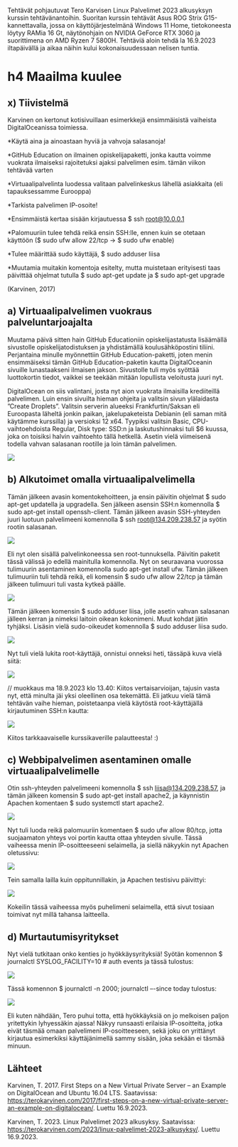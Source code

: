 Tehtävät pohjautuvat Tero Karvisen Linux Palvelimet 2023 alkusyksyn kurssin tehtävänantoihin. Suoritan kurssin tehtävät Asus ROG Strix G15-kannettavalla, jossa on käyttöjärjestelmänä Windows 11 Home, 
tietokoneesta löytyy RAMia 16 Gt, näytönohjain on NVIDIA GeForce RTX 3060 ja suorittimena on AMD Ryzen 7 5800H.
Tehtäviä aloin tehdä la 16.9.2023 iltapäivällä ja aikaa näihin kului kokonaisuudessaan nelisen tuntia.

# h4 Maailma kuulee
  ## x) Tiivistelmä
  
Karvinen on kertonut kotisivuillaan esimerkkejä ensimmäisistä vaiheista DigitalOceanissa toimiessa.

*Käytä aina ja ainoastaan hyviä ja vahvoja salasanoja!

*GitHub Education on ilmainen opiskelijapaketti, jonka kautta voimme vuokrata ilmaiseksi rajoitetuksi ajaksi palvelimen esim. tämän viikon tehtävää varten

*Virtuaalipalvelinta luodessa valitaan palvelinkeskus lähellä asiakkaita (eli tapauksessamme Eurooppa)

*Tarkista palvelimen IP-osoite!

*Ensimmäistä kertaa sisään kirjautuessa $ ssh root@10.0.0.1

*Palomuuriin tulee tehdä reikä ensin SSH:lle, ennen kuin se otetaan käyttöön ($ sudo ufw allow 22/tcp -> $ sudo ufw enable)

*Tulee määrittää sudo käyttäjä, $ sudo adduser liisa

*Muutamia muitakin komentoja esitelty, mutta muistetaan erityisesti taas päivittää ohjelmat tutulla $ sudo apt-get update ja $ sudo apt-get upgrade

(Karvinen, 2017)


  ## a) Virtuaalipalvelimen vuokraus palveluntarjoajalta
  Muutama päivä sitten hain GitHub Educationiin opiskelijastatusta lisäämällä sivustolle opiskelijatodistuksen ja yhdistämällä koulusähköpostini tiliini. 
  Perjantaina minulle myönnettiin GitHub Education-paketti, joten menin ensimmäiseksi tämän GitHub Education-paketin kautta DigitalOceanin sivuille lunastaakseni ilmaisen jakson. 
  Sivustolle tuli myös syöttää luottokortin tiedot, vaikkei se teekään mitään lopullista veloitusta juuri nyt. 
  
  DigitalOcean on siis valintani, josta nyt aion vuokrata ilmaisilla krediiteillä palvelimen. Luin ensin sivuilta hieman ohjeita ja valitsin sivun ylälaidasta ”Create Droplets”. 
  Valitsin serverin alueeksi Frankfurtin/Saksan eli Euroopasta läheltä jonkin paikan, jakelupaketeista Debianin (eli saman mitä käytämme kurssilla) ja versioksi 12 x64. 
  Tyypiksi valitsin Basic, CPU-vaihtoehdoista Regular, Disk type: SSD:n ja laskutushinnaksi tuli $6 kuussa, joka on toisiksi halvin vaihtoehto tällä hetkellä. 
  Asetin vielä viimeisenä todella vahvan salasanan rootille ja loin tämän palvelimen.
  
![](https://github.com/LiisaLesonen/linux-palvelimet/blob/main/images/441firstproject.png)


  ## b) Alkutoimet omalla virtuaalipalvelimella
  Tämän jälkeen avasin komentokehoitteen, ja ensin päivitin ohjelmat $ sudo apt-get updatella ja upgradella. 
  Sen jälkeen asensin SSH:n komennolla $ sudo apt-get install openssh-client. 
  Tämän jälkeen avasin SSH-yhteyden juuri luotuun palvelimeeni komennolla $ ssh root@134.209.238.57 ja syötin rootin salasanan. 
  
![](https://github.com/LiisaLesonen/linux-palvelimet/blob/main/images/442ssh.png)

Eli nyt olen sisällä palvelinkoneessa sen root-tunnuksella. Päivitin paketit tässä välissä jo edellä mainitulla komennolla. 
Nyt on seuraavana vuorossa tulimuurin asentaminen komennolla sudo apt-get install ufw. 
Tämän jälkeen tulimuuriin tuli tehdä reikä, eli komensin $ sudo ufw allow 22/tcp ja tämän jälkeen tulimuuri tuli vasta kytkeä päälle.

![](https://github.com/LiisaLesonen/linux-palvelimet/blob/main/images/443tulimuuri.png)

Tämän jälkeen komensin $ sudo adduser liisa, jolle asetin vahvan salasanan jälleen kerran ja nimeksi laitoin oikean kokonimeni. 
Muut kohdat jätin tyhjäksi. Lisäsin vielä sudo-oikeudet komennolla $ sudo adduser liisa sudo.

![](https://github.com/LiisaLesonen/linux-palvelimet/blob/main/images/444sudoliisa.png)

Nyt tuli vielä lukita root-käyttäjä, onnistui onneksi heti, tässäpä kuva vielä siitä:

![](https://github.com/LiisaLesonen/linux-palvelimet/blob/main/images/445lockroot.png)

// muokkaus ma 18.9.2023 klo 13.40:
Kiitos vertaisarvioijan, tajusin vasta nyt, että minulta jäi yksi oleellinen osa tekemättä.
Eli jatkuu vielä tämä tehtävän vaihe hieman, poistetaanpa vielä käytöstä root-käyttäjällä kirjautuminen SSH:n kautta:

![](https://github.com/LiisaLesonen/linux-palvelimet/blob/main/images/444permitrootlogin.png)

Kiitos tarkkaavaiselle kurssikaverille palautteesta! :)

  ## c) Webbipalvelimen asentaminen omalle virtuaalipalvelimelle
Otin ssh-yhteyden palvelimeeni komennolla $ ssh liisa@134.209.238.57, ja tämän jälkeen komensin $ sudo apt-get install apache2, 
ja käynnistin Apachen komentaen $ sudo systemctl start apache2.

![](https://github.com/LiisaLesonen/linux-palvelimet/blob/main/images/446sshliisataas.png)

Nyt tuli luoda reikä palomuuriin komentaen $ sudo ufw allow 80/tcp, jotta suojaamaton yhteys voi portin kautta ottaa yhteyden sivulle. 
Tässä vaiheessa menin IP-osoitteeseeni selaimella, ja siellä näkyykin nyt Apachen oletussivu: 

![](https://github.com/LiisaLesonen/linux-palvelimet/blob/main/images/447apache.png)

Tein samalla lailla kuin oppitunnillakin, ja Apachen testisivu päivittyi: 

![](https://github.com/LiisaLesonen/linux-palvelimet/blob/main/images/448sivunijoujou.png)

Kokeilin tässä vaiheessa myös puhelimeni selaimella, että sivut tosiaan toimivat nyt millä tahansa laitteella.


  ## d) Murtautumisyritykset
Nyt vielä tutkitaan onko kenties jo hyökkäysyrityksiä!
Syötän komennon $ journalctl SYSLOG_FACILITY=10 # auth events ja tässä tulostus:

![](https://github.com/LiisaLesonen/linux-palvelimet/blob/main/images/449hy%C3%B6kk%C3%A4ykset.png)

Tässä komennon $ journalctl -n 2000; journalctl –-since today tulostus:

![](https://github.com/LiisaLesonen/linux-palvelimet/blob/main/images/449journalctln2000sincetoday.png)

Eli kuten nähdään, Tero puhui totta, että hyökkäyksiä on jo melkoisen paljon yritettykin lyhyessäkin ajassa! Näkyy runsaasti erilaisia IP-osoitteita, 
jotka eivät täsmää omaan palvelimeni IP-osoitteeseen, sekä joku on yrittänyt kirjautua esimerkiksi käyttäjänimellä sammy sisään, 
joka sekään ei täsmää minuun.


  ## Lähteet
Karvinen, T. 2017. First Steps on a New Virtual Private Server – an Example on DigitalOcean and Ubuntu 16.04 LTS. Saatavissa: https://terokarvinen.com/2017/first-steps-on-a-new-virtual-private-server-an-example-on-digitalocean/. Luettu 16.9.2023.

Karvinen, T. 2023. Linux Palvelimet 2023 alkusyksy. Saatavissa: https://terokarvinen.com/2023/linux-palvelimet-2023-alkusyksy/. Luettu 16.9.2023.
